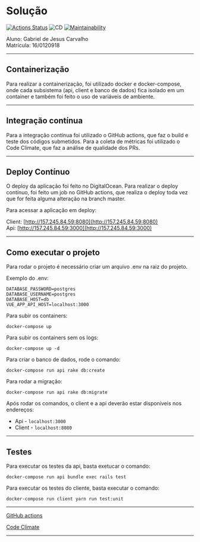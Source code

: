 # Solução

[![Actions Status](https://github.com/gabrieloak/Trabalho-Individual-2020-1/workflows/CI/badge.svg)](https://github.com/GabrielOak/Trabalho-Individual-2020-1/actions) 
![CD](https://github.com/GabrielOak/Trabalho-Individual-2020-1/workflows/CD/badge.svg) 
[![Maintainability](https://api.codeclimate.com/v1/badges/6bffd7d67adef8efc3bb/maintainability)](https://codeclimate.com/github/GabrielOak/Trabalho-Individual-2020-1/maintainability)

Aluno: Gabriel de Jesus Carvalho  
Matrícula: 16/0120918  

---

## Containerização

Para realizar a containerização, foi utilizado docker e docker-compose, onde cada subsistema (api, client e banco de dados) fica isolado em um container e também foi feito o uso de variáveis de ambiente.

--- 
## Integração contínua

Para a integração contínua foi utilizado o GitHub actions, que faz o build e teste dos códigos submetidos. Para a coleta de métricas foi utilizado o Code Climate, que faz a análise de qualidade dos PRs.

---

## Deploy Contínuo

O deploy da aplicação foi feito no DigitalOcean. Para realizar o deploy contínuo, foi feito um job no GitHub actions, que realiza o deploy toda vez que for feita alguma alteração na branch master.

Para acessar a aplicação em deploy:

Client: [http://157.245.84.59:8080](http://157.245.84.59:8080)   
Api: [http://157.245.84.59:3000](http://157.245.84.59:3000)

---

## Como executar o projeto

Para rodar o projeto é necessário criar um arquivo .env na raiz do projeto.

Exemplo do .env:

    DATABASE_PASSWORD=postgres
    DATABASE_USERNAME=postgres
    DATABASE_HOST=db
    VUE_APP_API_HOST=localhost:3000

Para subir os containers:

    docker-compose up

Para subir os containers sem os logs:  
    
    docker-compose up -d 

Para criar o banco de dados, rode o comando:

    docker-compose run api rake db:create

Para rodar a migração:

    docker-compose run api rake db:migrate


Após rodar os comandos, o client e a api deverão estar disponiveis nos endereços: 

- Api - `localhost:3000`
- Client - `localhost:8080`

---

## Testes

Para executar os testes da api, basta exetucar o comando:

    docker-compose run api bundle exec rails test 

Para executar os testes do cliente, basta executar o comando:

    docker-compose run client yarn run test:unit

---

[GitHub actions](https://github.com/GabrielOak/Trabalho-Individual-2020-1/actions)

[Code Climate](https://codeclimate.com/github/GabrielOak/Trabalho-Individual-2020-1)

---